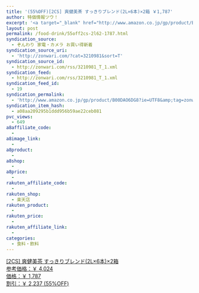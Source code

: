 ```yaml
---
title: '(55%OFF)[2CS] 爽健美茶 すっきりブレンド(2L×6本)×2箱 ￥1,787'
author: 特価情報ツウ！
excerpt: '<a target="_blank" href="http://www.amazon.co.jp/gp/product/B00DAO6DG8?ie=UTF8&amp;tag=zonwari-22&amp;linkCode=as2&amp;camp=247&amp;creative=7399&amp;creativeASIN=B00DAO6DG8"><img src="http://ecx.images-amazon.com/images/I/41CCPoktbeL._SL100_.jpg"><br>[2CS] &#29245;&#20581;&#32654;&#33590; &#12377;&#12387;&#12365;&#12426;&#12502;&#12524;&#12531;&#12489;(2L&times;6&#26412;)&times;2&#31665;<br>&#21442;&#32771;&#20385;&#26684;&#65306;&#65509; 4,024<br>&#20385;&#26684;&#65306;&#65509; 1,787<br>&#21106;&#24341;&#65306;&#65509; 2,237 (55%OFF)</a>'
layout: post
permalink: /food-drink/55off2cs-2l62-1787.html
syndication_source:
  - ぞんわり 家電・カメラ お買い得新着
syndication_source_uri:
  - 'http://zonwari.com/?cat=3210981&sort=T'
syndication_source_id:
  - http://zonwari.com/rss/3210981_T_1.xml
syndication_feed:
  - http://zonwari.com/rss/3210981_T_1.xml
syndication_feed_id:
  - 19
syndication_permalink:
  - 'http://www.amazon.co.jp/gp/product/B00DAO6DG8?ie=UTF8&amp;tag=zonwari-22&amp;linkCode=as2&amp;camp=247&amp;creative=7399&amp;creativeASIN=B00DAO6DG8'
syndication_item_hash:
  - a08aa209295b1ddd956b59ae22ceb081
pvc_views:
  - 649
a8affiliate_code:
  - 
a8image_link:
  - 
a8product:
  - 
a8shop:
  - 
a8price:
  - 
rakuten_affiliate_code:
  - 
rakuten_shop:
  - 楽天店
rakuten_product:
  - 
rakuten_price:
  - 
rakuten_affiliate_link:
  - 
categories:
  - 食料・飲料
---
```

[<img src='http://i0.wp.com/ecx.images-amazon.com/images/I/41CCPoktbeL._SL150_.jpg?w=546' title="" alt="" data-recalc-dims="1" />  
[2CS] 爽健美茶 すっきりブレンド(2L×6本)×2箱  
参考価格：￥ 4,024  
価格：￥ 1,787  
割引：￥ 2,237 (55%OFF)][1]

 [1]: http://www.amazon.co.jp/gp/product/B00DAO6DG8?ie=UTF8&#038;tag=tokkajohotsu-22&#038;linkCode=as2&#038;camp=247&#038;creative=7399&#038;creativeASIN=B00DAO6DG8
